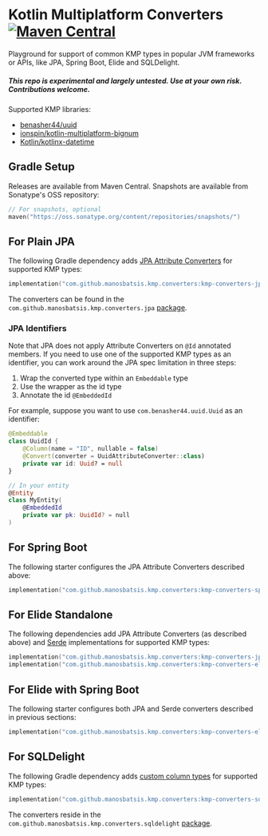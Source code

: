 # Kotlin Multiplatform Converters [![Maven Central](https://img.shields.io/maven-central/v/com.github.manosbatsis.kmp.converters/kmp-converters-springboot-starter.svg)](https://repo1.maven.org/maven2/com/github/manosbatsis/kmp/converters/kmp-converters-springboot-starter)

Playground for support of common KMP types in popular JVM frameworks or APIs, 
like JPA, Spring Boot, Elide and SQLDelight.

##### This repo is experimental and largely untested. Use at your own risk. Contributions welcome.

Supported KMP libraries:

- [benasher44/uuid](https://github.com/benasher44/uuid)
- [ionspin/kotlin-multiplatform-bignum](https://github.com/ionspin/kotlin-multiplatform-bignum)
- [Kotlin/kotlinx-datetime](https://github.com/Kotlin/kotlinx-datetime)

## Gradle Setup

Releases are available from Maven Central. Snapshots are available from Sonatype's OSS repository:

```kotlin
// For snapshots, optional
maven("https://oss.sonatype.org/content/repositories/snapshots/")
```

## For Plain JPA

The following Gradle dependency adds [JPA Attribute Converters](https://jakarta.ee/specifications/persistence/2.2/apidocs/javax/persistence/attributeconverter) for supported KMP types:

```kotlin
implementation("com.github.manosbatsis.kmp.converters:kmp-converters-jpa:$kmpConvertersVersion")
```

The converters can be found in the `com.github.manosbatsis.kmp.converters.jpa`
[package](https://github.com/manosbatsis/kmp-converters/tree/master/kmp-converters-jpa/src/main/kotlin/com/github/manosbatsis/kmp/converters/jpa).

### JPA Identifiers

Note that JPA does not apply Attribute Converters on `@Id` annotated members. If you need to use one of the supported KMP types
as an identifier, you can work around the JPA spec limitation in three steps:

1. Wrap the converted type within an `Embeddable` type
2. Use the wrapper as the id type
3. Annotate the id `@EmbeddedId`

For example, suppose you want to use `com.benasher44.uuid.Uuid` as an identifier:

```kotlin
@Embeddable
class UuidId {
    @Column(name = "ID", nullable = false)
    @Convert(converter = UuidAttributeConverter::class)
    private var id: Uuid? = null
}

// In your entity
@Entity
class MyEntity(
    @EmbeddedId
    private var pk: UuidId? = null
)
```

## For Spring Boot

The following starter configures the JPA Attribute Converters described above:

```kotlin
implementation("com.github.manosbatsis.kmp.converters:kmp-converters-springboot-starter:$kmpConvertersVersion")
```

## For Elide Standalone

The following dependencies add JPA Attribute Converters (as described above)
and [Serde](https://elide.io/pages/guide/v5/09-clientapis.html#type-coercion) implementations
for supported KMP types:

```kotlin
implementation("com.github.manosbatsis.kmp.converters:kmp-converters-jpa:$kmpConvertersVersion")
implementation("com.github.manosbatsis.kmp.converters:kmp-converters-elide:$kmpConvertersVersion")
```

## For Elide with Spring Boot

The following starter configures both JPA and Serde converters described in previous sections:

```kotlin
implementation("com.github.manosbatsis.kmp.converters:kmp-converters-elide-starter:$kmpConvertersVersion")
```

## For SQLDelight

The following Gradle dependency adds [custom column types](https://cashapp.github.io/sqldelight/multiplatform_sqlite/types/#custom-column-types) for supported KMP types:

```kotlin
implementation("com.github.manosbatsis.kmp.converters:kmp-converters-sqldelight:$kmpConvertersVersion")
```

The converters reside in the `com.github.manosbatsis.kmp.converters.sqldelight` 
[package](https://github.com/manosbatsis/kmp-converters/tree/master/kmp-converters-sqldelight/src/main/kotlin/com/github/manosbatsis/kmp/converters/sqldelight).

